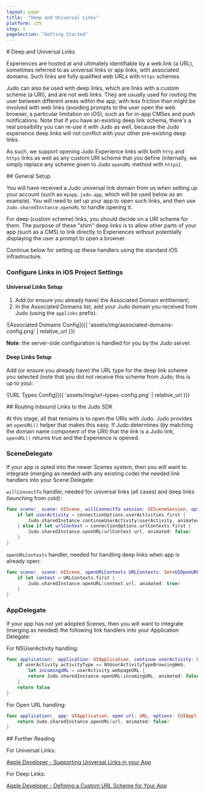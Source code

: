 ```yaml
---
layout: page
title:  "Deep and Universal Links"
platform: iOS
step: 1
pageSection: "Getting Started"
---
```

<section id="{{page.title | slugify }}" markdown=1>
# Deep and Universal Links

Experiences are hosted at and ultimately identifiable by a web link (a URL), sometimes referred to as universal links or app links, with associated domains. Such links are fully qualified web URLs with `https` schemes.

Judo can also be used with deep links, which are links with a custom scheme (a URI), and are not web links.  They are usually used for routing the user between different areas within the app, with less friction than might be involved with web links (avoiding prompts to the user open the web browser, a particular limitation on iOS), such as for in-app CMSes and push notifications. Note that if you have an existing deep link schema, there's a real possibility you can re-use it with Judo as well, because the Judo experience deep links will not conflict with your other pre-existing deep links.

As such, we support opening Judo Experience links with both `http` and `https` links as well as any custom URI scheme that you define (internally, we simply replace any scheme given to Judo `openURL` method with `https`).
</section>
<section id="general-setup" markdown=1>
## General Setup

You will have received a Judo universal link domain from us when setting up your account (such as `myapp.judo.app`, which will be used below as an example). You will need to set up your app to open such links, and then use `Judo.sharedInstance.openURL` to handle opening it.

For deep (custom scheme) links, you should decide on a URI scheme for them. The purpose of these "shim" deep links is to allow other parts of your app (such as a CMS) to link directly to Experiences without potentially displaying the user a prompt to open a browser.

Continue below for setting up these handlers using the standard iOS infrastructure.

### Configure Links in iOS Project Settings

#### Universal Links Setup

1. Add (or ensure you already have) the Associated Domain entitlement;
2. In the Associated Domains list, add your Judo domain you received from Judo (using the `applinks` prefix).

![Associated Domains Config]({{ 'assets/img/associated-domains-config.png' | relative_url }})

**Note**: the server-side configuration is handled for you by the Judo server.
#### Deep Links Setup

Add (or ensure you already have) the URL type for the deep link scheme you selected (note that you did not receive this scheme from Judo; this is up to you):

![URL Types Config]({{ 'assets/img/url-types-config.png' | relative_url }})
</section>
<section id="routing-inbound-links-to-the-judo-sdk" markdown=1>
## Routing Inbound Links to the Judo SDK

At this stage, all that remains is to open the URIs with Judo.  Judo provides an `openURL()` helper that makes this easy. If Judo determines (by matching the domain name component of the URI) that the link is a Judo link, `openURL()` returns true and the Experience is opened.

### SceneDelegate

If your app is opted into the newer Scenes system, then you will want to integrate (merging as needed with any existing code) the needed link handlers into your Scene Delegate:

`willConnectTo` handler, needed for universal links (all cases) and deep links (launching from cold):

```swift
func scene(_ scene: UIScene, willConnectTo session: UISceneSession, options connectionOptions: UIScene.ConnectionOptions) {
    if let userActivity = connectionOptions.userActivities.first {
        Judo.sharedInstance.continueUserActivity(userActivity, animated: false)
    } else if let urlContext = connectionOptions.urlContexts.first {
        Judo.sharedInstance.openURL(urlContext.url, animated: false)
    }
}
```

`openURLContexts` handler, needed for handling deep links when app is already open:
```swift
func scene(_ scene: UIScene, openURLContexts URLContexts: Set<UIOpenURLContext>) {
    if let context = URLContexts.first {
        Judo.sharedInstance.openURL(context.url, animated: true)
    }
}
```

### AppDelegate

If your app has not yet adopted Scenes, then you will want to integrate (merging as needed) the following link handlers into your Application Delegate:

For NSUserActivity handling:
```swift
func application(_ application: UIApplication, continue userActivity: NSUserActivity, restorationHandler: @escaping ([UIUserActivityRestoring]?) -> Void) -> Bool {
    if userActivity.activityType == NSUserActivityTypeBrowsingWeb,
        let incomingURL = userActivity.webpageURL {
        return Judo.sharedInstance.openURL(incomingURL, animated: false)
    }
    return false
}
```

For Open URL handling:
```swift
func application(_ app: UIApplication, open url: URL, options: [UIApplication.OpenURLOptionsKey : Any] = [:]) -> Bool {
    return Judo.sharedInstance.openURL(url, animated: false)
}
```
</section>
<section id="further-reading" markdown=1>
## Further Reading

For Universal Links:

[Apple Developer - Supporting Universal Links in your App](https://developer.apple.com/documentation/xcode/allowing_apps_and_websites_to_link_to_your_content/supporting_universal_links_in_your_app)

For Deep Links:

[Apple Developer - Defining a Custom URL Scheme for Your App](https://developer.apple.com/documentation/xcode/allowing_apps_and_websites_to_link_to_your_content/defining_a_custom_url_scheme_for_your_app)
</section>
